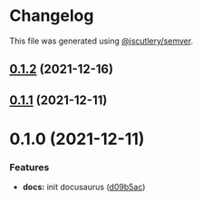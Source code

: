 # Changelog

This file was generated using [@jscutlery/semver](https://github.com/jscutlery/semver).

## [0.1.2](https://github.com/maxence-lefebvre/techcom/compare/docs-0.1.1...docs-0.1.2) (2021-12-16)



## [0.1.1](https://github.com/maxence-lefebvre/techcom/compare/docs-0.1.0...docs-0.1.1) (2021-12-11)



# 0.1.0 (2021-12-11)


### Features

* **docs:** init docusaurus ([d09b5ac](https://github.com/maxence-lefebvre/techcom/commit/d09b5ac6c80f111b241d86bdebb5d7e7b5731b7d))
